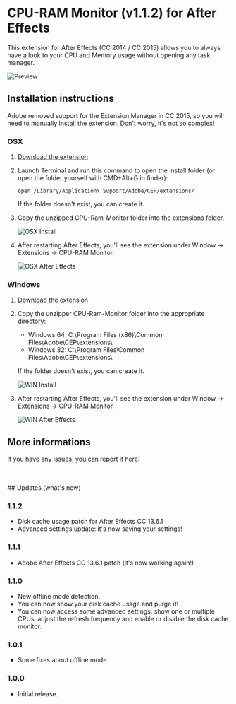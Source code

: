 # CPU-RAM Monitor (v1.1.2) for After Effects

This extension for After Effects (CC 2014 / CC 2015) allows you to always have a look to your CPU and Memory usage without opening any task manager.

![Preview](https://i.imgur.com/aCGtXpd.png)

## Installation instructions

Adobe removed support for the Extension Manager in CC 2015, so you will need to manually install the extension. Don't worry, it's not so complex!

### OSX

1. [Download the extension](https://github.com/0ather/AFX-CpuRamMonitor/archive/master.zip)

2. Launch Terminal and run this command to open the install folder (or open the folder yourself with CMD+Alt+G in finder):

	```
	open /Library/Application\ Support/Adobe/CEP/extensions/
	```

	If the folder doesn't exist, you can create it.

3. Copy the unzipped CPU-Ram-Monitor folder into the extensions folder.

	![OSX Install](https://i.imgur.com/YGhNkaC.png)


4. After restarting After Effects, you'll see the extension under Window -> Extensions -> CPU-RAM Monitor.

	![OSX After Effects](http://i.imgur.com/Q5VUCt6.jpg)


### Windows

1. [Download the extension](https://github.com/0ather/AFX-CpuRamMonitor/archive/master.zip)

2. Copy the unzipper CPU-Ram-Monitor folder into the appropriate directory:
	- Windows 64: C:\Program Files (x86)\Common Files\Adobe\CEP\extensions\
	- Windows 32: C:\Program Files\Common Files\Adobe\CEP\extensions\

	If the folder doesn't exist, you can create it.
	
	![WIN Install](http://i.imgur.com/4Z6a1kh.jpg)

3. After restarting After Effects, you'll see the extension under Window -> Extensions -> CPU-RAM Monitor.

	![WIN After Effects](http://i.imgur.com/qIsi3tI.jpg)
		
	
## More informations

If you have any issues, you can report it [here](https://github.com/0ather/AFX-CpuRamMonitor/issues).
  
<br />
<br />
## Updates (what's new)

### 1.1.2
- Disk cache usage patch for After Effects CC 13.6.1
- Advanced settings update: it's now saving your settings!

### 1.1.1
- Adobe After Effects CC 13.6.1 patch (it's now working again!)

### 1.1.0
- New offline mode detection.
- You can now show your disk cache usage and purge it!
- You can now access some advanced settings: show one or multiple CPUs, adjust the refresh frequency and enable or disable the disk cache monitor.

### 1.0.1
- Some fixes about offline mode.

### 1.0.0
- Initial release.
